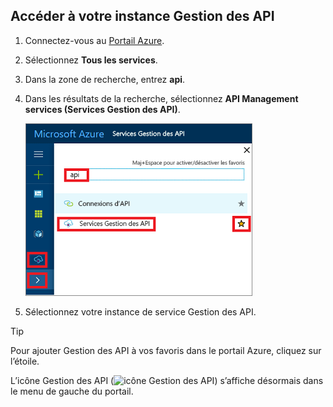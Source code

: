 ## <a name="go-to-your-api-management-instance"></a>Accéder à votre instance Gestion des API

1. Connectez-vous au [Portail Azure](https://portal.azure.com). 

2. Sélectionnez **Tous les services**.  

3. Dans la zone de recherche, entrez **api**.

4. Dans les résultats de la recherche, sélectionnez **API Management services (Services Gestion des API)**.

    ![Sélectionner les services Gestion des API dans les résultats de recherche](./media/api-management-navigate-to-instance/navigate-to-api-management-services.png)

5. Sélectionnez votre instance de service Gestion des API.

> [!TIP]
> Pour ajouter Gestion des API à vos favoris dans le portail Azure, cliquez sur l’étoile.
>
> L’icône Gestion des API (![icône Gestion des API](./media/api-management-navigate-to-instance/apim-icon.png)) s’affiche désormais dans le menu de gauche du portail.
 